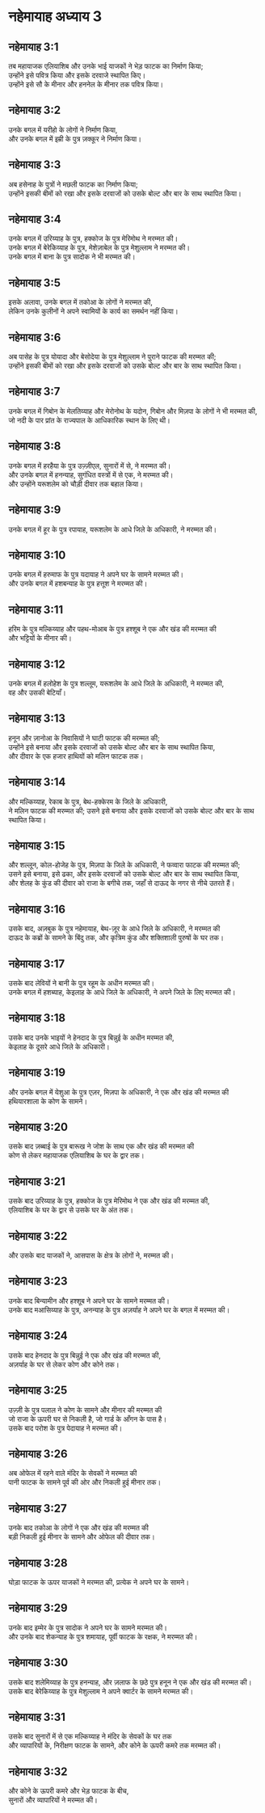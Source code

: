 # नहेमायाह अध्याय 3

## नहेमायाह 3:1

तब महायाजक एलियाशिब और उनके भाई याजकों ने भेड़ फाटक का निर्माण किया;  
उन्होंने इसे पवित्र किया और इसके दरवाजे स्थापित किए।  
उन्होंने इसे सौ के मीनार और हननेल के मीनार तक पवित्र किया।

## नहेमायाह 3:2

उनके बगल में यरीहो के लोगों ने निर्माण किया,  
और उनके बगल में इम्री के पुत्र ज़क्कूर ने निर्माण किया।

## नहेमायाह 3:3

अब हसेनाह के पुत्रों ने मछली फाटक का निर्माण किया;  
उन्होंने इसकी बीमों को रखा और इसके दरवाजों को उसके बोल्ट और बार के साथ स्थापित किया।

## नहेमायाह 3:4

उनके बगल में उरिय्याह के पुत्र, हक्कोज के पुत्र मेरिमोथ ने मरम्मत की।  
उनके बगल में बेरेकिय्याह के पुत्र, मेशेज़ाबेल के पुत्र मेशुल्लाम ने मरम्मत की।  
उनके बगल में बाना के पुत्र सादोक ने भी मरम्मत की।

## नहेमायाह 3:5

इसके अलावा, उनके बगल में तकोआ के लोगों ने मरम्मत की,  
लेकिन उनके कुलीनों ने अपने स्वामियों के कार्य का समर्थन नहीं किया।

## नहेमायाह 3:6

अब पासेह के पुत्र योयादा और बेसोदेया के पुत्र मेशुल्लाम ने पुराने फाटक की मरम्मत की;  
उन्होंने इसकी बीमों को रखा और इसके दरवाजों को उसके बोल्ट और बार के साथ स्थापित किया।

## नहेमायाह 3:7

उनके बगल में गिबोन के मेलतिय्याह और मेरोनोथ के यदोन, गिबोन और मिज़पा के लोगों ने भी मरम्मत की,  
जो नदी के पार प्रांत के राज्यपाल के आधिकारिक स्थान के लिए थी।

## नहेमायाह 3:8

उनके बगल में हरहैया के पुत्र उज़्ज़ीएल, सुनारों में से, ने मरम्मत की।  
और उनके बगल में हनन्याह, सुगंधित वस्त्रों में से एक, ने मरम्मत की।  
और उन्होंने यरूशलेम को चौड़ी दीवार तक बहाल किया।

## नहेमायाह 3:9

उनके बगल में हूर के पुत्र रपायाह, यरूशलेम के आधे जिले के अधिकारी, ने मरम्मत की।

## नहेमायाह 3:10

उनके बगल में हरुमाफ के पुत्र यदायाह ने अपने घर के सामने मरम्मत की।  
और उनके बगल में हशबन्याह के पुत्र हत्तूश ने मरम्मत की।

## नहेमायाह 3:11

हरिम के पुत्र मल्किय्याह और पहथ-मोआब के पुत्र हश्शूब ने एक और खंड की मरम्मत की  
और भट्टियों के मीनार की।

## नहेमायाह 3:12

उनके बगल में हलोहेश के पुत्र शल्लूम, यरूशलेम के आधे जिले के अधिकारी, ने मरम्मत की,  
वह और उसकी बेटियाँ।

## नहेमायाह 3:13

हनून और ज़ानोआ के निवासियों ने घाटी फाटक की मरम्मत की;  
उन्होंने इसे बनाया और इसके दरवाजों को उसके बोल्ट और बार के साथ स्थापित किया,  
और दीवार के एक हजार हाथियों को मलिन फाटक तक।

## नहेमायाह 3:14

और मल्किय्याह, रेकाब के पुत्र, बेथ-हक्केरम के जिले के अधिकारी,  
ने मलिन फाटक की मरम्मत की; उसने इसे बनाया और इसके दरवाजों को उसके बोल्ट और बार के साथ स्थापित किया।

## नहेमायाह 3:15

और शल्लून, कोल-होजेह के पुत्र, मिज़पा के जिले के अधिकारी, ने फव्वारा फाटक की मरम्मत की;  
उसने इसे बनाया, इसे ढका, और इसके दरवाजों को उसके बोल्ट और बार के साथ स्थापित किया,  
और शेलह के कुंड की दीवार को राजा के बगीचे तक, जहाँ से दाऊद के नगर से नीचे उतरते हैं।

## नहेमायाह 3:16

उसके बाद, अज़बुक के पुत्र नहेमायाह, बेथ-ज़ूर के आधे जिले के अधिकारी, ने मरम्मत की  
दाऊद के कब्रों के सामने के बिंदु तक, और कृत्रिम कुंड और शक्तिशाली पुरुषों के घर तक।

## नहेमायाह 3:17

उसके बाद लेवियों ने बानी के पुत्र रहूम के अधीन मरम्मत की।  
उनके बगल में हशब्याह, केइलाह के आधे जिले के अधिकारी, ने अपने जिले के लिए मरम्मत की।

## नहेमायाह 3:18

उसके बाद उनके भाइयों ने हेनदाद के पुत्र बिन्नुई के अधीन मरम्मत की,  
केइलाह के दूसरे आधे जिले के अधिकारी।

## नहेमायाह 3:19

और उनके बगल में येशुआ के पुत्र एज़र, मिज़पा के अधिकारी, ने एक और खंड की मरम्मत की  
हथियारशाला के कोण के सामने।

## नहेमायाह 3:20

उसके बाद ज़ब्बाई के पुत्र बारूख ने जोश के साथ एक और खंड की मरम्मत की  
कोण से लेकर महायाजक एलियाशिब के घर के द्वार तक।

## नहेमायाह 3:21

उसके बाद उरिय्याह के पुत्र, हक्कोज के पुत्र मेरिमोथ ने एक और खंड की मरम्मत की,  
एलियाशिब के घर के द्वार से उसके घर के अंत तक।

## नहेमायाह 3:22

और उसके बाद याजकों ने, आसपास के क्षेत्र के लोगों ने, मरम्मत की।

## नहेमायाह 3:23

उनके बाद बिन्यामीन और हश्शूब ने अपने घर के सामने मरम्मत की।  
उनके बाद मआसिय्याह के पुत्र, अनन्याह के पुत्र अज़र्याह ने अपने घर के बगल में मरम्मत की।

## नहेमायाह 3:24

उसके बाद हेनदाद के पुत्र बिन्नुई ने एक और खंड की मरम्मत की,  
अज़र्याह के घर से लेकर कोण और कोने तक।

## नहेमायाह 3:25

उज़्ज़ी के पुत्र पलाल ने कोण के सामने और मीनार की मरम्मत की  
जो राजा के ऊपरी घर से निकली है, जो गार्ड के आँगन के पास है।  
उसके बाद परोश के पुत्र पेदायाह ने मरम्मत की।

## नहेमायाह 3:26

अब ओफेल में रहने वाले मंदिर के सेवकों ने मरम्मत की  
पानी फाटक के सामने पूर्व की ओर और निकली हुई मीनार तक।

## नहेमायाह 3:27

उनके बाद तकोआ के लोगों ने एक और खंड की मरम्मत की  
बड़ी निकली हुई मीनार के सामने और ओफेल की दीवार तक।

## नहेमायाह 3:28

घोड़ा फाटक के ऊपर याजकों ने मरम्मत की, प्रत्येक ने अपने घर के सामने।

## नहेमायाह 3:29

उनके बाद इम्मेर के पुत्र सादोक ने अपने घर के सामने मरम्मत की।  
और उनके बाद शेकन्याह के पुत्र शमायाह, पूर्वी फाटक के रक्षक, ने मरम्मत की।

## नहेमायाह 3:30

उसके बाद शलेमिय्याह के पुत्र हनन्याह, और ज़लाफ के छठे पुत्र हनून ने एक और खंड की मरम्मत की।  
उसके बाद बेरेकिय्याह के पुत्र मेशुल्लाम ने अपने क्वार्टर के सामने मरम्मत की।

## नहेमायाह 3:31

उसके बाद सुनारों में से एक मल्किय्याह ने मंदिर के सेवकों के घर तक  
और व्यापारियों के, निरीक्षण फाटक के सामने, और कोने के ऊपरी कमरे तक मरम्मत की।

## नहेमायाह 3:32

और कोने के ऊपरी कमरे और भेड़ फाटक के बीच,  
सुनारों और व्यापारियों ने मरम्मत की।
